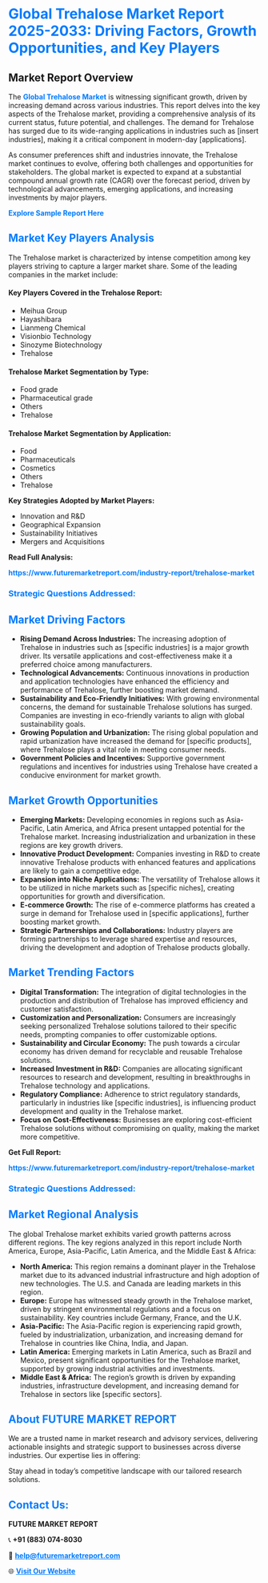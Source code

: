 <h1 style="color: #007BFF;">Global Trehalose Market Report 2025-2033: Driving Factors, Growth Opportunities, and Key Players</h1>

<section id="overview">
<h2>Market Report Overview</h2>
<p>The <a href="https://www.futuremarketreport.com/industry-report/trehalose-market" style="color: #007BFF; text-decoration: none;"><strong>Global Trehalose Market</strong></a> is witnessing significant growth, driven by increasing demand across various industries. This report delves into the key aspects of the Trehalose market, providing a comprehensive analysis of its current status, future potential, and challenges. The demand for Trehalose has surged due to its wide-ranging applications in industries such as [insert industries], making it a critical component in modern-day [applications].</p>
<p>As consumer preferences shift and industries innovate, the Trehalose market continues to evolve, offering both challenges and opportunities for stakeholders. The global market is expected to expand at a substantial compound annual growth rate (CAGR) over the forecast period, driven by technological advancements, emerging applications, and increasing investments by major players.</p>
</section>

<section id="overview">
<p><a href="https://www.futuremarketreport.com/request-sample/reportId=101503" style="color: #007BFF; text-decoration: none;"><strong>Explore Sample Report Here</strong></a></p>
</section>

<section id="key-players">
<h2 style="color: #007BFF;">Market Key Players Analysis</h2>
<p>The Trehalose market is characterized by intense competition among key players striving to capture a larger market share. Some of the leading companies in the market include:</p>
<h4>Key Players Covered in the Trehalose Report:</h4>
<ul><li>Meihua Group</li><li>Hayashibara</li><li>Lianmeng Chemical</li><li>Visionbio Technology</li><li>Sinozyme Biotechnology</li><li>Trehalose</li></ul>
<h4>Trehalose Market Segmentation by Type:</h4>
<ul><li>Food grade</li><li>Pharmaceutical grade</li><li>Others</li><li>Trehalose</li></ul>

<h4>Trehalose Market Segmentation by Application:</h4>
<ul><li>Food</li><li>Pharmaceuticals</li><li>Cosmetics</li><li>Others</li><li>Trehalose</li></ul>
<p><strong>Key Strategies Adopted by Market Players:</strong></p>
<ul>
<li>Innovation and R&D</li>
<li>Geographical Expansion</li>
<li>Sustainability Initiatives</li>
<li>Mergers and Acquisitions</li>
</ul>
</section>

<section>
<p><strong>Read Full Analysis: </strong></p><a href="https://www.futuremarketreport.com/industry-report/trehalose-market" style="color: #007BFF; text-decoration: none;"><strong>https://www.futuremarketreport.com/industry-report/trehalose-market</strong></a>
<h3 style="color: #007BFF;">Strategic Questions Addressed:</h3>
</section>

<section id="driving-factors">
<h2 style="color: #007BFF;">Market Driving Factors</h2>
<ul>
<li><strong>Rising Demand Across Industries:</strong> The increasing adoption of Trehalose in industries such as [specific industries] is a major growth driver. Its versatile applications and cost-effectiveness make it a preferred choice among manufacturers.</li>
<li><strong>Technological Advancements:</strong> Continuous innovations in production and application technologies have enhanced the efficiency and performance of Trehalose, further boosting market demand.</li>
<li><strong>Sustainability and Eco-Friendly Initiatives:</strong> With growing environmental concerns, the demand for sustainable Trehalose solutions has surged. Companies are investing in eco-friendly variants to align with global sustainability goals.</li>
<li><strong>Growing Population and Urbanization:</strong> The rising global population and rapid urbanization have increased the demand for [specific products], where Trehalose plays a vital role in meeting consumer needs.</li>
<li><strong>Government Policies and Incentives:</strong> Supportive government regulations and incentives for industries using Trehalose have created a conducive environment for market growth.</li>
</ul>
</section>

<section id="growth-opportunities">
<h2 style="color: #007BFF;">Market Growth Opportunities</h2>
<ul>
<li><strong>Emerging Markets:</strong> Developing economies in regions such as Asia-Pacific, Latin America, and Africa present untapped potential for the Trehalose market. Increasing industrialization and urbanization in these regions are key growth drivers.</li>
<li><strong>Innovative Product Development:</strong> Companies investing in R&D to create innovative Trehalose products with enhanced features and applications are likely to gain a competitive edge.</li>
<li><strong>Expansion into Niche Applications:</strong> The versatility of Trehalose allows it to be utilized in niche markets such as [specific niches], creating opportunities for growth and diversification.</li>
<li><strong>E-commerce Growth:</strong> The rise of e-commerce platforms has created a surge in demand for Trehalose used in [specific applications], further boosting market growth.</li>
<li><strong>Strategic Partnerships and Collaborations:</strong> Industry players are forming partnerships to leverage shared expertise and resources, driving the development and adoption of Trehalose products globally.</li>
</ul>
</section>

<section id="trending-factors">
<h2 style="color: #007BFF;">Market Trending Factors</h2>
<ul>
<li><strong>Digital Transformation:</strong> The integration of digital technologies in the production and distribution of Trehalose has improved efficiency and customer satisfaction.</li>
<li><strong>Customization and Personalization:</strong> Consumers are increasingly seeking personalized Trehalose solutions tailored to their specific needs, prompting companies to offer customizable options.</li>
<li><strong>Sustainability and Circular Economy:</strong> The push towards a circular economy has driven demand for recyclable and reusable Trehalose solutions.</li>
<li><strong>Increased Investment in R&D:</strong> Companies are allocating significant resources to research and development, resulting in breakthroughs in Trehalose technology and applications.</li>
<li><strong>Regulatory Compliance:</strong> Adherence to strict regulatory standards, particularly in industries like [specific industries], is influencing product development and quality in the Trehalose market.</li>
<li><strong>Focus on Cost-Effectiveness:</strong> Businesses are exploring cost-efficient Trehalose solutions without compromising on quality, making the market more competitive.</li>
</ul>
</section>

<section>
<p><strong>Get Full Report: </strong></p><a href="https://www.futuremarketreport.com/industry-report/trehalose-market" style="color: #007BFF; text-decoration: none;"><strong>https://www.futuremarketreport.com/industry-report/trehalose-market</strong></a>
<h3 style="color: #007BFF;">Strategic Questions Addressed:</h3>
</section>


<section id="regional-analysis">
<h2 style="color: #007BFF;">Market Regional Analysis</h2>
<p>The global Trehalose market exhibits varied growth patterns across different regions. The key regions analyzed in this report include North America, Europe, Asia-Pacific, Latin America, and the Middle East & Africa:</p>
<ul>
<li><strong>North America:</strong> This region remains a dominant player in the Trehalose market due to its advanced industrial infrastructure and high adoption of new technologies. The U.S. and Canada are leading markets in this region.</li>
<li><strong>Europe:</strong> Europe has witnessed steady growth in the Trehalose market, driven by stringent environmental regulations and a focus on sustainability. Key countries include Germany, France, and the U.K.</li>
<li><strong>Asia-Pacific:</strong> The Asia-Pacific region is experiencing rapid growth, fueled by industrialization, urbanization, and increasing demand for Trehalose in countries like China, India, and Japan.</li>
<li><strong>Latin America:</strong> Emerging markets in Latin America, such as Brazil and Mexico, present significant opportunities for the Trehalose market, supported by growing industrial activities and investments.</li>
<li><strong>Middle East & Africa:</strong> The region’s growth is driven by expanding industries, infrastructure development, and increasing demand for Trehalose in sectors like [specific sectors].</li>
</ul>
</section>

<footer>
<h2 style="color: #007BFF;">About FUTURE MARKET REPORT</h2>
<p>We are a trusted name in market research and advisory services, delivering actionable insights and strategic support to businesses across diverse industries. Our expertise lies in offering:</p>

<p>Stay ahead in today’s competitive landscape with our tailored research solutions.</p>

<h2 style="color: #007BFF;">Contact Us:</h2>
<p><strong>FUTURE MARKET REPORT</strong></p>
<p>📞 <strong>+91 (883) 074-8030</strong></p>
<p>📧 <strong><a href="mailto:help@futuremarketreport.com" style="color: #007BFF;">help@futuremarketreport.com</a></strong></p>
<p>🌐 <strong><a href="https://www.futuremarketreport.com/" style="color: #007BFF;">Visit Our Website</a></strong></p>
</footer>
